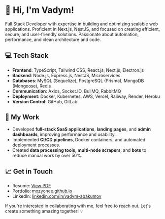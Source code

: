 # 👋 Hi, I'm Vadym!

Full Stack Developer with expertise in building and optimizing scalable web applications. Proficient in Next.js, NestJS, and focused on creating efficient, secure, and user-friendly solutions. Passionate about automation, performance, and clean architecture and code.

## 💻 Tech Stack
- **Frontend**: TypeScript, Tailwind CSS, React.js, Next.js, Electron.js
- **Backend**: Node.js, Express.js, NestJS, Microservices
- **Databases**: MySQL (Sequelize), PostgreSQL (Prisma), MongoDB (Mongoose), Redis
- **Communication**: Axios, Socket.IO, BullMQ, RabbitMQ
- **Deployment**: Docker, Kubernetes, AWS, Vercel, Railway, Render, Heroku
- **Version Control**: GitHub, GitLab

## 🚀 My Work
- Developed **full-stack SaaS applications**, **landing pages**, and **admin dashboards**, improving performance and usability.
- Implemented **CI/CD pipelines**, Docker containers, and automated deployment processes.
- Created **data processing tools**, **multi-node scrapers**, and **bots** to reduce manual work by over 50%.

## 📈 Get in Touch
- Resume: [View PDF](https://github.com/mozyonee/mozyonee/blob/main/resume.pdf)
- Portfolio: [mozyonee.github.io](https://mozyonee.github.io)
- LinkedIn: [linkedin.com/in/vadym-abakumov](https://www.linkedin.com/in/vadym-abakumov/)

If you're interested in collaborating with me, feel free to reach out. Let's create something amazing together! 💡
